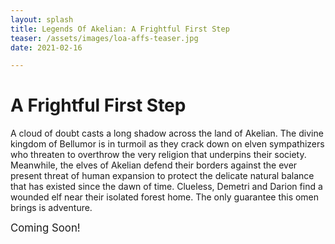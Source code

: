 ```yaml
---
layout: splash
title: Legends Of Akelian: A Frightful First Step
teaser: /assets/images/loa-affs-teaser.jpg
date: 2021-02-16

---
```


# A Frightful First Step

A cloud of doubt casts a long shadow across the land of Akelian. The divine kingdom of Bellumor is in turmoil as they crack down on elven sympathizers who threaten to overthrow the very religion that underpins their society. Meanwhile, the elves of Akelian defend their borders against the ever present threat of human expansion to protect the delicate natural balance that has existed since the dawn of time. Clueless, Demetri and Darion find a wounded elf near their isolated forest home. The only guarantee this omen brings is adventure.

<big>Coming Soon!</big>
